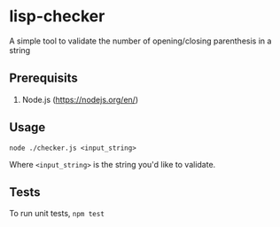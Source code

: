 # lisp-checker
A simple tool to validate the number of opening/closing parenthesis in a string

## Prerequisits
1. Node.js (https://nodejs.org/en/)

## Usage

`node ./checker.js <input_string>`

Where `<input_string>` is the string you'd like to validate. 

## Tests
To run unit tests, `npm test`